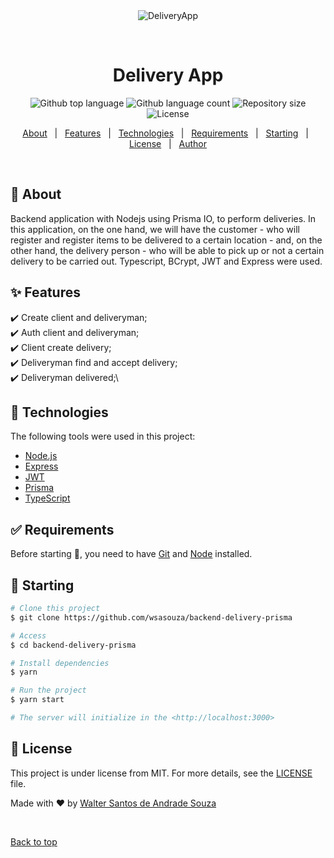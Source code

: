 <div align="center" id="top"> 
  <img src="https://res.cloudinary.com/practicaldev/image/fetch/s--5ZltQIPx--/c_imagga_scale,f_auto,fl_progressive,h_420,q_auto,w_1000/https://dev-to-uploads.s3.amazonaws.com/uploads/articles/6paft3mgkrz6m53zom9o.png" alt="DeliveryApp" />

&#xa0;

</div>

<h1 align="center">Delivery App</h1>

<p align="center">
  <img alt="Github top language" src="https://img.shields.io/github/languages/top/wsasouza/backend-delivery-prisma?color=56BEB8">

  <img alt="Github language count" src="https://img.shields.io/github/languages/count/wsasouza/backend-delivery-prisma?color=56BEB8">

  <img alt="Repository size" src="https://img.shields.io/github/repo-size/wsasouza/backend-delivery-prisma?color=56BEB8">

  <img alt="License" src="https://img.shields.io/github/license/wsasouza/backend-delivery-prisma?color=56BEB8">  
</p>

<p align="center">
  <a href="#dart-about">About</a> &#xa0; | &#xa0; 
  <a href="#sparkles-features">Features</a> &#xa0; | &#xa0;
  <a href="#rocket-technologies">Technologies</a> &#xa0; | &#xa0;
  <a href="#white_check_mark-requirements">Requirements</a> &#xa0; | &#xa0;
  <a href="#checkered_flag-starting">Starting</a> &#xa0; | &#xa0;
  <a href="#memo-license">License</a> &#xa0; | &#xa0;
  <a href="https://github.com/wsasouza" target="_blank">Author</a>
</p>

<br>

## :dart: About

Backend application with Nodejs using Prisma IO, to perform deliveries. In this application, on the one hand, we will have the customer - who will register and register items to be delivered to a certain location - and, on the other hand, the delivery person - who will be able to pick up or not a certain delivery to be carried out. Typescript, BCrypt, JWT and Express were used.

## :sparkles: Features

✔️ Create client and deliveryman;\
✔️ Auth client and deliveryman;\
✔️ Client create delivery;\
✔️ Deliveryman find and accept delivery;\
✔️ Deliveryman delivered;\

## :rocket: Technologies

The following tools were used in this project:

- [Node.js](https://nodejs.org/en/)
- [Express](https://expressjs.com/pt-br/)
- [JWT](https://jwt.io/)
- [Prisma](https://www.prisma.io/)
- [TypeScript](https://www.typescriptlang.org/)

## :white_check_mark: Requirements

Before starting 🏁, you need to have [Git](https://git-scm.com) and [Node](https://nodejs.org/en/) installed.

## :checkered_flag: Starting

```bash
# Clone this project
$ git clone https://github.com/wsasouza/backend-delivery-prisma

# Access
$ cd backend-delivery-prisma

# Install dependencies
$ yarn

# Run the project
$ yarn start

# The server will initialize in the <http://localhost:3000>
```

## :memo: License

This project is under license from MIT. For more details, see the [LICENSE](LICENSE.md) file.

Made with :heart: by <a href="https://github.com/wsasouza" target="_blank">Walter Santos de Andrade Souza</a>

&#xa0;

<a href="#top">Back to top</a>
